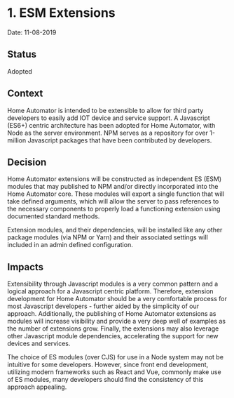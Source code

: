 # 1. ESM Extensions

Date: 11-08-2019

## Status

Adopted

## Context

Home Automator is intended to be extensible to allow for third party
developers to easily add IOT device and service support.  A Javascript
(ES6+) centric architecture has been adopted for Home Automator, with
Node as the server environment. NPM serves as a repository for over
1-million Javascript packages that have been contributed by developers.


## Decision

Home Automator extensions will be constructed as independent ES (ESM)
modules that may published to NPM and/or directly incorporated into
the Home Automator core.  These modules will export a single function
that will take defined arguments, which will allow the server to pass
references to the necessary components to properly load a functioning
extension using documented standard methods.

Extension modules, and their dependencies,  will be installed like any
other package modules (via NPM or Yarn) and their associated settings
will included in an admin defined configuration.

## Impacts

Extensibility through Javascript modules is a very common pattern and
a logical approach for a Javascript centric platform.  Therefore,
extension development for Home Automator should be a very comfortable
process for most Javascript developers - further aided by the simplicity
of our approach.  Additionally, the publishing of Home Automator
extensions as modules will increase visibility and provide a very deep
well of examples as the number of extensions grow.  Finally, the
extensions may also leverage other Javascript module dependencies,
accelerating the support for new devices and services.

The choice of ES modules (over CJS) for use in a Node system may not
be intuitive for some developers.  However, since front end development,
utilizing modern frameworks such as React and Vue, commonly make use of
ES modules, many developers should find the consistency of this approach
appealing.

